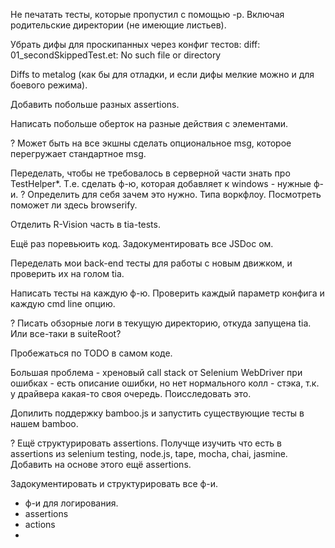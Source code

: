 Не печатать тесты, которые пропустил с помощью -p.
Включая родительские директории (не имеющие листьев).

Убрать дифы для проскипанных через конфиг тестов:
diff: 01_secondSkippedTest.et: No such file or directory

Diffs to metalog (как бы для отладки, и если дифы мелкие можно и для боевого режима).

Добавить побольше разных assertions.

Написать побольше оберток на разные действия с элементами.

? Может быть на все экшны сделать опциональное msg, которое перегружает стандартное msg.

Переделать, чтобы не требовалось в серверной части знать про TestHelper*.
Т.е. сделать ф-ю, которая добавляет к windows - нужные ф-и.
? Определить для себя зачем это нужно.
 Типа воркфлоу.
 Посмотреть поможет ли здесь browserify.
 
Отделить R-Vision часть в tia-tests.

Ещё раз поревьюить код. Задокументировать все JSDoc ом.

Переделать мои back-end тесты для работы с новым движком,
и проверить их на голом tia.

Написать тесты на каждую ф-ю. Проверить каждый параметр конфига и каждую cmd line опцию.

? Писать обзорные логи в текущую директорию, откуда запущена tia.
Или все-таки в suiteRoot?

Пробежаться по TODO в самом коде.

Большая проблема - хреновый call stack от Selenium WebDriver при ошибках - есть описание ошибки,
но нет нормального колл - стэка, т.к. у драйвера какая-то своя очередь.
Поисследовать это.

Допилить поддержку bamboo.js и запустить существующие тесты в нашем bamboo.

? Ещё структурировать assertions.
Получще изучить что есть в assertions из selenium testing, node.js, tape, mocha, chai, jasmine.
Добавить на основе этого ещё assertions.

Задокументировать и структурировать все ф-и.
* ф-и для логирования.
* assertions
* actions
* 
